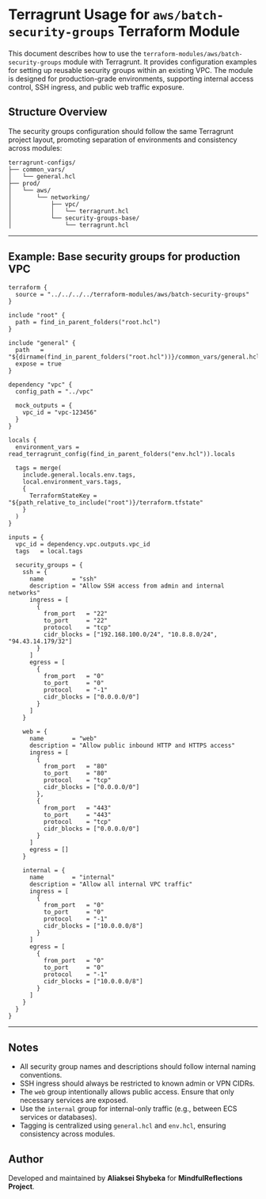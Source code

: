 # Terragrunt Usage for `aws/batch-security-groups` Terraform Module

This document describes how to use the `terraform-modules/aws/batch-security-groups` module with Terragrunt. It provides configuration examples for setting up reusable security groups within an existing VPC. The module is designed for production-grade environments, supporting internal access control, SSH ingress, and public web traffic exposure.

## Structure Overview

The security groups configuration should follow the same Terragrunt project layout, promoting separation of environments and consistency across modules:

```
terragrunt-configs/
├── common_vars/
│   └── general.hcl
├── prod/
│   └── aws/
│       └── networking/
│           ├── vpc/
│           │   └── terragrunt.hcl
│           └── security-groups-base/
│               └── terragrunt.hcl
```

---

## Example: Base security groups for production VPC

```hcl
terraform {
  source = "../../../../terraform-modules/aws/batch-security-groups"
}

include "root" {
  path = find_in_parent_folders("root.hcl")
}

include "general" {
  path   = "${dirname(find_in_parent_folders("root.hcl"))}/common_vars/general.hcl"
  expose = true
}

dependency "vpc" {
  config_path = "../vpc"

  mock_outputs = {
    vpc_id = "vpc-123456"
  }
}

locals {
  environment_vars = read_terragrunt_config(find_in_parent_folders("env.hcl")).locals

  tags = merge(
    include.general.locals.env.tags,
    local.environment_vars.tags,
    {
      TerraformStateKey = "${path_relative_to_include("root")}/terraform.tfstate"
    }
  )
}

inputs = {
  vpc_id = dependency.vpc.outputs.vpc_id
  tags   = local.tags

  security_groups = {
    ssh = {
      name        = "ssh"
      description = "Allow SSH access from admin and internal networks"
      ingress = [
        {
          from_port   = "22"
          to_port     = "22"
          protocol    = "tcp"
          cidr_blocks = ["192.168.100.0/24", "10.8.8.0/24", "94.43.14.179/32"]
        }
      ]
      egress = [
        {
          from_port   = "0"
          to_port     = "0"
          protocol    = "-1"
          cidr_blocks = ["0.0.0.0/0"]
        }
      ]
    }

    web = {
      name        = "web"
      description = "Allow public inbound HTTP and HTTPS access"
      ingress = [
        {
          from_port   = "80"
          to_port     = "80"
          protocol    = "tcp"
          cidr_blocks = ["0.0.0.0/0"]
        },
        {
          from_port   = "443"
          to_port     = "443"
          protocol    = "tcp"
          cidr_blocks = ["0.0.0.0/0"]
        }
      ]
      egress = []
    }

    internal = {
      name        = "internal"
      description = "Allow all internal VPC traffic"
      ingress = [
        {
          from_port   = "0"
          to_port     = "0"
          protocol    = "-1"
          cidr_blocks = ["10.0.0.0/8"]
        }
      ]
      egress = [
        {
          from_port   = "0"
          to_port     = "0"
          protocol    = "-1"
          cidr_blocks = ["10.0.0.0/8"]
        }
      ]
    }
  }
}
```

---

## Notes

- All security group names and descriptions should follow internal naming conventions.
- SSH ingress should always be restricted to known admin or VPN CIDRs.
- The `web` group intentionally allows public access. Ensure that only necessary services are exposed.
- Use the `internal` group for internal-only traffic (e.g., between ECS services or databases).
- Tagging is centralized using `general.hcl` and `env.hcl`, ensuring consistency across modules.

## Author

Developed and maintained by **Aliaksei Shybeka** for **MindfulReflections Project**.